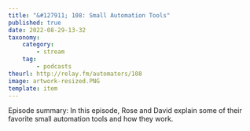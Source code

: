 ```yaml
---
title: "&#127911; 108: Small Automation Tools"
published: true
date: 2022-08-29-13-32
taxonomy:
    category:
        - stream
    tag:
        - podcasts
theurl: http://relay.fm/automators/108
image: artwork-resized.PNG
template: item
---
```


Episode summary: In this episode, Rose and David explain some of their favorite small automation tools and how they work.
